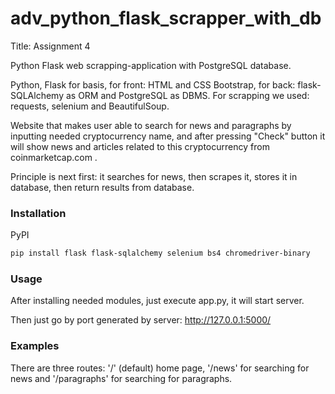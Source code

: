 # adv_python_flask_scrapper_with_db
Title:  Assignment 4

Python Flask web scrapping-application with PostgreSQL database.

Python, Flask for basis, for front: HTML and CSS Bootstrap, for back: flask-SQLAlchemy as ORM and PostgreSQL as DBMS.
For scrapping we used: requests, selenium and BeautifulSoup.

Website that makes user able to search for news and paragraphs by inputting needed cryptocurrency name, and after pressing "Check" button it will show news and articles related to this cryptocurrency from coinmarketcap.com .

Principle is next first: it searches for news, then scrapes it, stores it in database, then return results from database. 
### Installation
PyPI
```bash
pip install flask flask-sqlalchemy selenium bs4 chromedriver-binary
```


### Usage
After installing needed modules, just execute app.py, it will start server.

Then just go by port generated by server:
http://127.0.0.1:5000/

### Examples

There are three routes: '/' (default) home page, '/news' for searching for news and '/paragraphs' for searching for paragraphs.  


